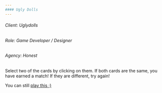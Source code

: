 ```yaml
---
#### Ugly Dolls
---
```


###### Client: Uglydolls
###### Role: Game Developer / Designer
###### Agency: Honest

Select two of the cards by clicking on them. If both cards are the same, you have earned a match! If they are different, try again!

You can still [play this ;)](http://uglydolls.stayhonest.com/#/arcade/)
